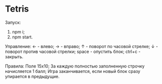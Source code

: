 # Tetris

Запуск:
1) npm i;
2) npm start.

Управление:
&#8592; - влево;
&#8594; - вправо;
&#8593; - поворот по часовой стрелке;
&#8595; - поворот против часовой стрелки;
space - опустить блок;
ctrl+c - закрыть.

Правила:
Поле 15x10;
За каждую полностью заполненную строчку начисляется 1 балл;
Игра заканчивается, если новый блок сразу упирается в предыдущие.
